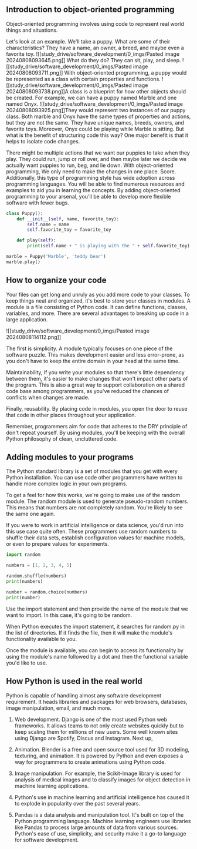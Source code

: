 ## Introduction to object-oriented programming


Object-oriented programming involves using code to represent real world things and situations. 

Let's look at an example. We'll take a puppy. What are some of their characteristics? They have a name, an owner, a breed, and maybe even a favorite toy. 
![[study_drive/software_development/0_imgs/Pasted image 20240808093645.png]]
What do they do? They can sit, play, and sleep. 
![[study_drive/software_development/0_imgs/Pasted image 20240808093711.png]]
With object-oriented programming, a puppy would be represented as a class with certain properties and functions. 
![[study_drive/software_development/0_imgs/Pasted image 20240808093738.png]]A class is a blueprint for how other objects should be created. For example, we can have a puppy named Marble and one named Onyx. 
![[study_drive/software_development/0_imgs/Pasted image 20240808093925.png]]They would represent two instances of our puppy class. Both marble and Onyx have the same types of properties and actions, but they are not the same. They have unique names, breeds, owners, and favorite toys. Moreover, Onyx could be playing while Marble is sitting. But what is the benefit of structuring code this way? One major benefit is that it helps to isolate code changes. 

There might be multiple actions that we want our puppies to take when they play. They could run, jump or roll over, and then maybe later we decide we actually want puppies to run, beg, and lie down. With object-oriented programming, We only need to make the changes in one place. Score. Additionally, this type of programming style has wide adoption across programming languages. You will be able to find numerous resources and examples to aid you in learning the concepts. By adding object-oriented programming to your arsenal, you'll be able to develop more flexible software with fewer bugs.

```python
class Puppy():
    def __init__(self, name, favorite_toy):
        self.name = name
        self.favorite_toy = favorite_toy

    def play(self):
        print(self.name + " is playing with the " + self.favorite_toy)

marble = Puppy('Marble', 'teddy bear')
marble.play()
```

## How to organize your code

Your files can get long and unruly as you add more code to your classes. To keep things neat and organized, it's best to store your classes in modules. A module is a file consisting of Python code. It can define functions, classes, variables, and more. There are several advantages to breaking up code in a large application. 

![[study_drive/software_development/0_imgs/Pasted image 20240808114112.png]]

The first is simplicity. A module typically focuses on one piece of the software puzzle. This makes development easier and less error-prone, as you don't have to keep the entire domain in your head at the same time. 

Maintainability, if you write your modules so that there's little dependency between them, it's easier to make changes that won't impact other parts of the program. This is also a great way to support collaboration on a shared code base among programmers, as you've reduced the chances of conflicts when changes are made. 

Finally, reusability. By placing code in modules, you open the door to reuse that code in other places throughout your application. 

Remember, programmers aim for code that adheres to the DRY principle of don't repeat yourself. By using modules, you'll be keeping with the overall Python philosophy of clean, uncluttered code.

## Adding modules to your programs 

 The Python standard library is a set of modules that you get with every Python installation. You can use code other programmers have written to handle more complex logic in your own programs. 
 
 To get a feel for how this works, we're going to make use of the random module. The random module is used to generate pseudo-random numbers. This means that numbers are not completely random. You're likely to see the same one again. 
 
If you were to work in artificial intelligence or data science, you'd run into this use case quite often. These programmers use random numbers to shuffle their data sets, establish configuration values for machine models, or even to prepare values for experiments.
 ```python
import random

numbers = [1, 2, 3, 4, 5]

random.shuffle(numbers)
print(numbers)

number = random.choice(numbers)
print(number)
```
 Use the import statement and then provide the name of the module that we want to import. In this case, it's going to be random. 
 
 When Python executes the import statement, it searches for random.py in the list of directories. If it finds the file, then it will make the module's functionality available to you. 
 
 Once the module is available, you can begin to access its functionality by using the module's name followed by a dot and then the functional variable you'd like to use. 
 
## How Python is used in the real world

Python is capable of handling almost any software development requirement. It heads libraries and packages for web browsers, databases, image manipulation, email, and much more.

1. Web development. Django is one of the most used Python web frameworks. It allows teams to not only create websites quickly but to keep scaling them for millions of new users. Some well known sites using Django are Spotify, Discus and Instagram. Next up, 

2. Animation. Blender is a free and open source tool used for 3D modeling, texturing, and animation. It is powered by Python and even exposes a way for programmers to create animations using Python code. 

3. Image manipulation. For example, the Scikit-Image library is used for analysis of medical images and to classify images for object detection in machine learning applications. 

4. Python's use in machine learning and artificial intelligence has caused it to explode in popularity over the past several years. 

5. Pandas is a data analysis and manipulation tool. It's built on top of the Python programming language. Machine learning engineers use libraries like Pandas to process large amounts of data from various sources. Python's ease of use, simplicity, and security make it a go-to language for software development.